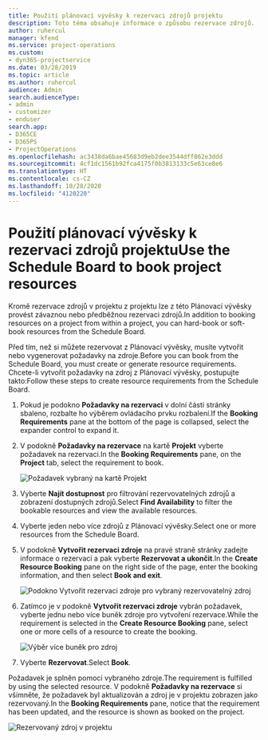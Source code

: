```yaml
---
title: Použití plánovací vývěsky k rezervaci zdrojů projektu
description: Toto téma obsahuje informace o způsobu rezervace zdrojů.
author: ruhercul
manager: kfend
ms.service: project-operations
ms.custom:
- dyn365-projectservice
ms.date: 03/28/2019
ms.topic: article
ms.author: ruhercul
audience: Admin
search.audienceType:
- admin
- customizer
- enduser
search.app:
- D365CE
- D365PS
- ProjectOperations
ms.openlocfilehash: ac3438da6bae45683d9eb2dee3544dff862e3ddd
ms.sourcegitcommit: 4cf1dc1561b92fca4175f0b3813133c5e63ce8e6
ms.translationtype: HT
ms.contentlocale: cs-CZ
ms.lasthandoff: 10/28/2020
ms.locfileid: "4120220"
---
```

# <a name="use-the-schedule-board-to-book-project-resources"></a><span data-ttu-id="e65c1-103">Použití plánovací vývěsky k rezervaci zdrojů projektu</span><span class="sxs-lookup"><span data-stu-id="e65c1-103">Use the Schedule Board to book project resources</span></span>

<span data-ttu-id="e65c1-104">Kromě rezervace zdrojů v projektu z projektu lze z této Plánovací vývěsky provést závaznou nebo předběžnou rezervaci zdrojů.</span><span class="sxs-lookup"><span data-stu-id="e65c1-104">In addition to booking resources on a project from within a project, you can hard-book or soft-book resources from the Schedule Board.</span></span>

<span data-ttu-id="e65c1-105">Před tím, než si můžete rezervovat z Plánovací vývěsky, musíte vytvořit nebo vygenerovat požadavky na zdroje.</span><span class="sxs-lookup"><span data-stu-id="e65c1-105">Before you can book from the Schedule Board, you must create or generate resource requirements.</span></span> <span data-ttu-id="e65c1-106">Chcete-li vytvořit požadavky na zdroj z Plánovací vývěsky, postupujte takto:</span><span class="sxs-lookup"><span data-stu-id="e65c1-106">Follow these steps to create resource requirements from the Schedule Board.</span></span>

1. <span data-ttu-id="e65c1-107">Pokud je podokno **Požadavky na rezervaci** v dolní části stránky sbaleno, rozbalte ho výběrem ovládacího prvku rozbalení.</span><span class="sxs-lookup"><span data-stu-id="e65c1-107">If the **Booking Requirements** pane at the bottom of the page is collapsed, select the expander control to expand it.</span></span>
2. <span data-ttu-id="e65c1-108">V podokně **Požadavky na rezervace** na kartě **Projekt** vyberte požadavek na rezervaci.</span><span class="sxs-lookup"><span data-stu-id="e65c1-108">In the **Booking Requirements** pane, on the **Project** tab, select the requirement to book.</span></span>

    ![Požadavek vybraný na kartě Projekt](media/Resource-Management-image73.png)

3. <span data-ttu-id="e65c1-110">Vyberte **Najít dostupnost** pro filtrování rezervovatelných zdrojů a zobrazení dostupných zdrojů.</span><span class="sxs-lookup"><span data-stu-id="e65c1-110">Select **Find Availability** to filter the bookable resources and view the available resources.</span></span> 
4. <span data-ttu-id="e65c1-111">Vyberte jeden nebo více zdrojů z Plánovací vývěsky.</span><span class="sxs-lookup"><span data-stu-id="e65c1-111">Select one or more resources from the Schedule Board.</span></span> 
5. <span data-ttu-id="e65c1-112">V podokně **Vytvořit rezervaci zdroje** na pravé straně stránky zadejte informace o rezervaci a pak vyberte **Rezervovat a ukončit**.</span><span class="sxs-lookup"><span data-stu-id="e65c1-112">In the **Create Resource Booking** pane on the right side of the page, enter the booking information, and then select **Book and exit**.</span></span>

    ![Podokno Vytvořit rezervaci zdroje pro vybraný rezervovatelný zdroj](media/Resource-Management-image74.png)

6. <span data-ttu-id="e65c1-114">Zatímco je v podokně **Vytvořit rezervaci zdroje** vybrán požadavek, vyberte jednu nebo více buněk zdroje pro vytvoření rezervace.</span><span class="sxs-lookup"><span data-stu-id="e65c1-114">While the requirement is selected in the **Create Resource Booking** pane, select one or more cells of a resource to create the booking.</span></span>

    ![Výběr více buněk pro zdroj](media/Resource-Management-image75.png)

7. <span data-ttu-id="e65c1-116">Vyberte **Rezervovat**.</span><span class="sxs-lookup"><span data-stu-id="e65c1-116">Select **Book**.</span></span>

<span data-ttu-id="e65c1-117">Požadavek je splněn pomocí vybraného zdroje.</span><span class="sxs-lookup"><span data-stu-id="e65c1-117">The requirement is fulfilled by using the selected resource.</span></span> <span data-ttu-id="e65c1-118">V podokně **Požadavky na rezervace** si všimněte, že požadavek byl aktualizován a zdroj je v projektu zobrazen jako rezervovaný.</span><span class="sxs-lookup"><span data-stu-id="e65c1-118">In the **Booking Requirements** pane, notice that the requirement has been updated, and the resource is shown as booked on the project.</span></span>

![Rezervovaný zdroj v projektu](media/Resource-Management-image76.png)
